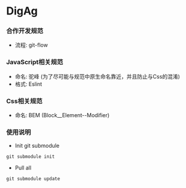 # DigAg

### 合作开发规范
* 流程: git-flow

### JavaScript相关规范
* 命名: 驼峰 (为了尽可能与规范中原生命名靠近，并且防止与Css的混淆)
* 格式: Eslint

### Css相关规范
* 命名: BEM (Block__Element--Modifier)

### 使用说明
* Init git submodule
```
git submodule init
```

* Pull all
```
git submodule update
```
